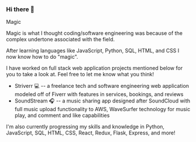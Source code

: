 ### Hi there 👋

Magic

Magic is what I thought coding/software engineering was because of the complex undertone associated with the field.

After learning languages like JavaScript, Python, SQL, HTML, and CSS I now know how to do "magic".

I have worked on full stack web application projects mentioned below for you to take a look at. Feel free to let me know what you think!


* Striverr :computer: -- a freelance tech and software engineering web application modeled off of Fiverr with features in services, bookings, and reviews
* SoundStream :headphones: -- a music sharing app designed after SoundCloud with full music upload functionality to AWS, WaveSurfer technology for music play, and comment and like capabilities
    
I'm also currently progressing my skills and knowledge in Python, JavaScript, SQL, HTML, CSS, React, Redux, Flask, Express, and more!




<!--
**AntVith/AntVith** is a ✨ _special_ ✨ repository because its `README.md` (this file) appears on your GitHub profile.

Imagine the Matrix + The "One Rule" of Fight Club + The Office.

Magic :black_joker:

Magic is what I create.

From this magic I have created:
* Striverr :computer: -- a freelance tech and software engineering web application modeled off of Fiverr with features in services, bookings, and reviews
* SoundStream :headphones: -- a music sharing app designed after SoundCloud with full music upload functionality to AWS, WaveSurfer techonology for music play, and comment and like capabilities
    
I'm also currently progressing my skills and knowledge in Python, JavaScript, SQL, HTML, CSS, React, Redux, Flask, Express, and more!



